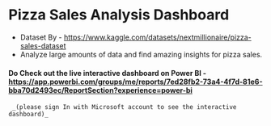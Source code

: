 # Pizza Sales Analysis Dashboard

- Dataset By - https://www.kaggle.com/datasets/nextmillionaire/pizza-sales-dataset
- Analyze large amounts of data and find amazing insights for pizza sales.
#### Do Check out the live interactive dashboard on Power BI - https://app.powerbi.com/groups/me/reports/7ed28fb2-73a4-4f7d-81e6-bba70d2493ec/ReportSection?experience=power-bi
     _(please sign In with Microsoft account to see the interactive dashboard)_

